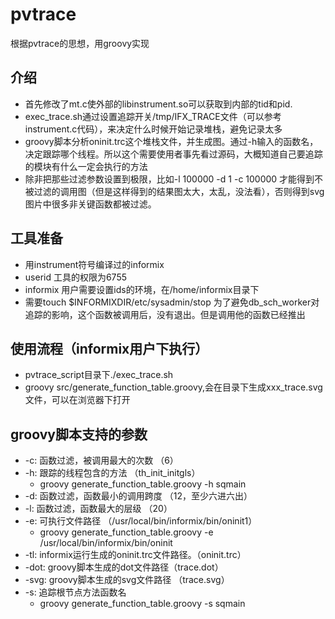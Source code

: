 # pvtrace
根据pvtrace的思想，用groovy实现

## 介绍
*  首先修改了mt.c使外部的libinstrument.so可以获取到内部的tid和pid.
*  exec_trace.sh通过设置追踪开关/tmp/IFX_TRACE文件（可以参考instrument.c代码），来决定什么时候开始记录堆栈，避免记录太多
*  groovy脚本分析oninit.trc这个堆栈文件，并生成图。通过-h输入的函数名，决定跟踪哪个线程。所以这个需要使用者事先看过源码，大概知道自己要追踪的模块有什么一定会执行的方法
*  除非把那些过滤参数设置到极限，比如-l 100000 -d 1 -c 100000 才能得到不被过滤的调用图（但是这样得到的结果图太大，太乱，没法看），否则得到svg图片中很多非关键函数都被过滤。
## 工具准备
* 用instrument符号编译过的informix
* userid 工具的权限为6755
* informix 用户需要设置ids的环境，在/home/informix目录下
* 需要touch $INFORMIXDIR/etc/sysadmin/stop 为了避免db_sch_worker对追踪的影响，这个函数被调用后，没有退出。但是调用他的函数已经推出

## 使用流程（informix用户下执行）
* pvtrace_script目录下./exec_trace.sh
* groovy src/generate_function_table.groovy,会在目录下生成xxx_trace.svg文件，可以在浏览器下打开

## groovy脚本支持的参数
*  -c: 函数过滤，被调用最大的次数 （6）
*  -h: 跟踪的线程包含的方法 （th_init_initgls）
    * groovy generate_function_table.groovy -h sqmain
*  -d: 函数过滤，函数最小的调用跨度 （12，至少六进六出）
*  -l: 函数过滤，函数最大的层级 （20）
*  -e: 可执行文件路径 （/usr/local/bin/informix/bin/oninit1）
    * groovy generate_function_table.groovy -e /usr/local/bin/informix/bin/oninit
*  -tl: informix运行生成的oninit.trc文件路径。（oninit.trc）
*  -dot: groovy脚本生成的dot文件路径（trace.dot）
*  -svg: groovy脚本生成的svg文件路径 （trace.svg）
*  -s: 追踪根节点方法函数名 
    * groovy generate_function_table.groovy -s sqmain